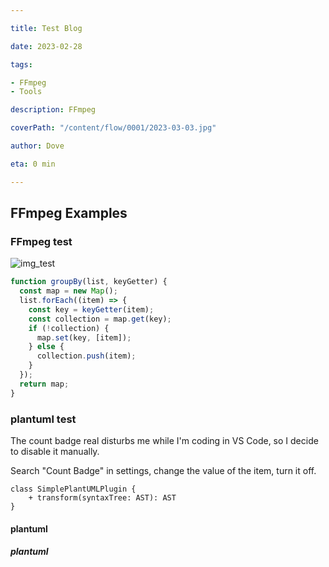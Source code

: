 ```yaml
---

title: Test Blog

date: 2023-02-28

tags:

- FFmpeg
- Tools

description: FFmpeg

coverPath: "/content/flow/0001/2023-03-03.jpg"

author: Dove

eta: 0 min

---
```


## FFmpeg Examples

### FFmpeg test

![img_test](/content/flow/0001/2023-03-03.jpg)

```javascript
function groupBy(list, keyGetter) {
  const map = new Map();
  list.forEach((item) => {
    const key = keyGetter(item);
    const collection = map.get(key);
    if (!collection) {
      map.set(key, [item]);
    } else {
      collection.push(item);
    }
  });
  return map;
}
```

### plantuml test

The count badge real disturbs me while I'm coding in VS Code, so I decide to disable it manually.

Search "Count Badge" in settings, change the value of the item, turn it off.

```plantuml title
class SimplePlantUMLPlugin {
    + transform(syntaxTree: AST): AST
}
```

#### plantuml

##### plantuml

